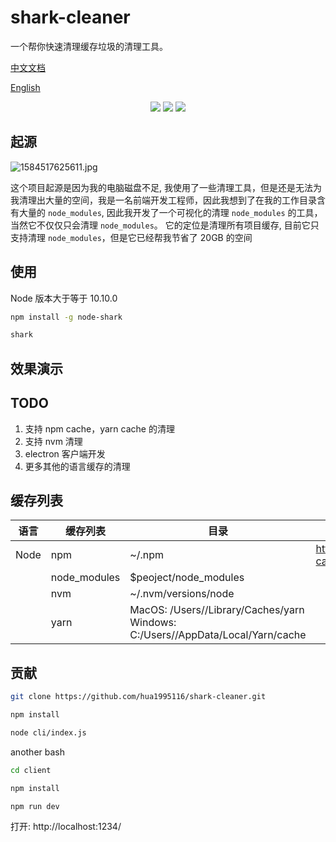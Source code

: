 # shark-cleaner

一个帮你快速清理缓存垃圾的清理工具。

[中文文档](./)

[English](./README.md)

<p align="center">
    <a href="https://npmcharts.com/compare/shark-cleaner?minimal=true" rel="nofollow"><img src="https://img.shields.io/npm/dm/shark-cleaner.svg" style="max-width:100%;"></a>
    <a href="https://www.npmjs.com/package/shark-cleaner" rel="nofollow"><img src="https://img.shields.io/npm/v/shark-cleaner.svg" style="max-width:100%;"></a>
    <a href="https://www.npmjs.com/package/shark-cleaner" rel="nofollow"><img src="https://img.shields.io/npm/l/shark-cleaner.svg?style=flat" style="max-width:100%;"></a>
</p>

## 起源

![1584517625611.jpg](https://s3.qiufengh.com/blog/1584517625611.jpg)

这个项目起源是因为我的电脑磁盘不足, 我使用了一些清理工具，但是还是无法为我清理出大量的空间，我是一名前端开发工程师，因此我想到了在我的工作目录含有大量的 `node_modules`, 因此我开发了一个可视化的清理 `node_modules` 的工具，当然它不仅仅只会清理 `node_modules`。 它的定位是清理所有项目缓存, 目前它只支持清理 `node_modules`，但是它已经帮我节省了 20GB 的空间


## 使用

Node 版本大于等于 10.10.0

```bash
npm install -g node-shark

shark
```

## 效果演示



## TODO

1. 支持 npm cache，yarn cache 的清理
2. 支持 nvm 清理
3. electron 客户端开发
4. 更多其他的语言缓存的清理




## 缓存列表

| 语言 | 缓存列表     | 目录                                                         | 相关库                                   |
| ---- | ------------ | ------------------------------------------------------------ | ---------------------------------------- |
| Node | npm          | ~/.npm                                                       | https://github.com/shinnn/npm-cache-path |
|      | node_modules | $peoject/node_modules                                        |                                          |
|      | nvm          | ~/.nvm/versions/node                                         |                                          |
|      | yarn         | MacOS: /Users//Library/Caches/yarn Windows: C:/Users//AppData/Local/Yarn/cache |                                          |




## 贡献

```bash
git clone https://github.com/hua1995116/shark-cleaner.git

npm install

node cli/index.js
```
another bash

```bash
cd client

npm install

npm run dev
```

打开: http://localhost:1234/